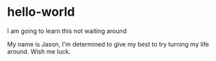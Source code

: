 # hello-world
I am going to learn this not waiting around

My name is Jason, I'm determined to give my best to try turning my life around. Wish me luck.  
